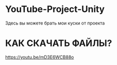# YouTube-Project-Unity
Здесь вы можете брать мои куски от проекта
# КАК СКАЧАТЬ ФАЙЛЫ?
https://youtu.be/mD3E6WCB88o